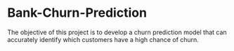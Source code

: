 # Bank-Churn-Prediction

The objective of this project is to develop a churn prediction model that can accurately identify which customers have a high chance of churn.